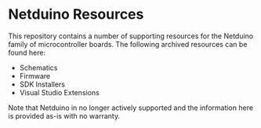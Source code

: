 # Netduino Resources

This repository contains a number of supporting resources for the Netduino family of microcontroller boards.  The following archived resources can be found here:

* Schematics
* Firmware
* SDK Installers
* Visual Studio Extensions

Note that Netduino in no longer actively supported and the information here is provided as-is with no warranty.
